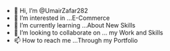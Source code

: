 - 👋 Hi, I’m @UmairZafar282
- 👀 I’m interested in ...E-Commerce
- 🌱 I’m currently learning ...About New Skills
- 💞️ I’m looking to collaborate on ... my Work and Skills
- 📫 How to reach me ...Through my Portfolio

<!---
UmairZafar282/UmairZafar282 is a ✨ special ✨ repository because its `README.md` (this file) appears on your GitHub profile.
You can click the Preview link to take a look at your changes.
--->
